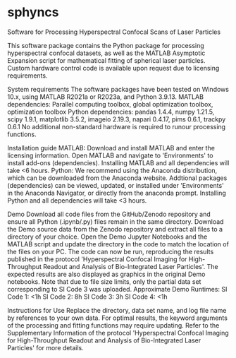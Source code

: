 # sphyncs
Software for Processing Hyperspectral Confocal Scans of Laser Particles

This software package contains the Python package for processing hyperspectral confocal datasets, 
as well as the MATLAB Asymptotic Expansion script for mathematical fitting of spherical laser particles.
Custom hardware control code is available upon request due to licensing requirements. 

System requirements
The software packages have been tested on Windows 10.x, using MATLAB R2021a or R2023a, and Python 3.9.13.
MATLAB dependencies: Parallel computing toolbox, global optimization toolbox, optimization toolbox
Python dependencies: pandas 1.4.4, numpy 1.21.5, scipy 1.9.1, matplotlib 3.5.2, imageio 2.19.3, napari 0.4.17, pims 0.6.1, trackpy 0.6.1
No additional non-standard hardware is required to runour processing functions.

Installation guide
MATLAB: Download and install MATLAB and enter the licensing information. Open MATLAB and navigate to 'Environments' to install add-ons (dependencies).
Installing MATLAB and all dependencies will take <6 hours.
Python: We recommend using the Anaconda distribution, which can be downloaded from the Anaconda website.
Addtional packages (dependencies) can be viewed, updated, or installed under 'Environments' in the Anaconda Navigator, or directly from the anaconda prompt.
Installing Python and all dependencies will take <3 hours.

Demo
Download all code files from the GitHub/Zenodo repository and ensure all Python (.ipynb/.py) files remain in the same directory. 
Download the Demo source data from the Zenodo repository and extract all files to a directory of your choice.
Open the Demo Jupyter Notebooks and the MATLAB script and update the directory in the code to match the location of the files on your PC.
The code can now be run, reproducing the results published in the protocol 'Hyperspectral Confocal Imaging for High-Throughput Readout and Analysis of Bio-Integrated Laser Particles'.
The expected results are also displayed as graphics in the original Demo notebooks. Note that due to file size limits, only the partial data set corresponding to SI Code 3 was uploaded.
Approximate Demo Runtimes:
SI Code 1: <1h
SI Code 2: 8h
SI Code 3: 3h
SI Code 4: <1h

Instructions for Use
Replace the directory, data set name, and log file name by references to your own data.
For optimal results, the keyword arguments of the processing and fitting functions may require updating.
Refer to the Supplementary Information of the protocol 'Hyperspectral Confocal Imaging for High-Throughput Readout and Analysis of Bio-Integrated Laser Particles' for more details.